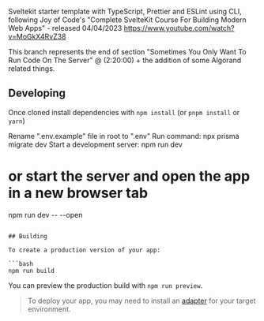 Sveltekit starter template with TypeScript, Prettier and ESLint using CLI, following Joy of Code's "Complete SvelteKit Course For Building Modern Web Apps" - released 04/04/2023 https://www.youtube.com/watch?v=MoGkX4RvZ38

This branch represents the end of section "Sometimes You Only Want To Run Code On The Server" @ (2:20:00) + the addition of some Algorand related things.
## Developing

Once cloned install dependencies with `npm install` (or `pnpm install` or `yarn`) 

Rename ".env.example" file in root to ".env"
Run command: 
npx prisma migrate dev
Start a development server:
npm run dev

# or start the server and open the app in a new browser tab
npm run dev -- --open
```

## Building

To create a production version of your app:

```bash
npm run build
```

You can preview the production build with `npm run preview`.

> To deploy your app, you may need to install an [adapter](https://kit.svelte.dev/docs/adapters) for your target environment.

